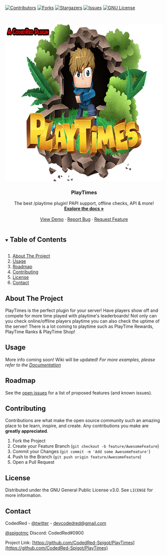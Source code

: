 
[![Contributors][contributors-shield]][contributors-url]
[![Forks][forks-shield]][forks-url]
[![Stargazers][stars-shield]][stars-url]
[![Issues][issues-shield]][issues-url]
[![GNU License][license-shield]][license-url]



<!-- PROJECT LOGO -->
<br />
<p align="center">
  <a href="https://github.com/CodedRed-Spigot/PlayTimes">
     <img src="logo.png" alt="Logo" width="750" height="500">
  </a>

  <h3 align="center">PlayTimes</h3>

  <p align="center">
    The best /playtime plugin! PAPI support, offline checks, API & more!
    <br />
    <a href="https://github.com/CodedRed-Spigot/PlayTimes"><strong>Explore the docs »</strong></a>
    <br />
    <br />
    <a href="[site-url]">View Demo</a>
    ·
    <a href="https://github.com/CodedRed-Spigot/PlayTimes/issues">Report Bug</a>
    ·
    <a href="https://github.com/CodedRed-Spigot/PlayTimes/issues">Request Feature</a>
  </p>
</p>



<!-- TABLE OF CONTENTS -->
<details open="open">
  <summary><h2 style="display: inline-block">Table of Contents</h2></summary>
  <ol>
    <li>
      <a href="#about-the-project">About The Project</a>
    </li>
<!--    <li>
      <a href="#getting-started">Getting Started</a>
      <ul>
        <li><a href="#prerequisites">Prerequisites</a></li>
        <li><a href="#installation">Installation</a></li>
      </ul>
    </li> -->
    <li><a href="#usage">Usage</a></li>
    <li><a href="#roadmap">Roadmap</a></li>
    <li><a href="#contributing">Contributing</a></li>
    <li><a href="#license">License</a></li>
    <li><a href="#contact">Contact</a></li>
  </ol>
</details>



<!-- ABOUT THE PROJECT -->
## About The Project

PlayTimes is the perfect plugin for your server! Have players show off and compete for more time played with playtime's leaderboards! Not only can you check online/offline players playtime you can also check the uptime of the server! There is a lot coming to playtime such as PlayTime Rewards, PlayTime Ranks & PlayTime Shop!

<!-- GETTING STARTED
## Getting Started -->

<!-- To get a local copy up and running follow these simple steps. -->




<!-- USAGE EXAMPLES -->
## Usage

More info coming soon! Wiki will be updated!
_For more examples, please refer to the [Documentation][site-url]_






<!-- ROADMAP -->
## Roadmap

See the [open issues](https://github.com/CodedRed-Spigot/PlayTimes/issues) for a list of proposed features (and known issues).





<!-- CONTRIBUTING -->
## Contributing

Contributions are what make the open source community such an amazing place to be learn, inspire, and create. Any contributions you make are **greatly appreciated**.

1. Fork the Project
2. Create your Feature Branch (`git checkout -b feature/AwesomeFeature`)
3. Commit your Changes (`git commit -m 'Add some AwesomeFeature'`)
4. Push to the Branch (`git push origin feature/AwesomeFeature`)
5. Open a Pull Request





<!-- LICENSE -->
## License

Distributed under the GNU General Public License v3.0. See `LICENSE` for more information.





<!-- CONTACT -->
## Contact

CodedRed - [@twitter](https://twitter.com/devcodedred) - devcodedred@gmail.com

[@spigotmc](https://www.spigotmc.org/resources/authors/codedred.421005/)
Discord: CodedRed#0900

Project Link: [https://github.com/CodedRed-Spigot/PlayTimes](https://github.com/CodedRed-Spigot/PlayTimes)





<!-- MARKDOWN LINKS & IMAGES -->
<!-- https://www.markdownguide.org/basic-syntax/#reference-style-links -->
[contributors-shield]: https://img.shields.io/github/contributors/CodedRed-Spigot/PlayTimes.svg?style=for-the-badge
[contributors-url]: https://github.com/CodedRed-Spigot/PlayTimes/graphs/contributors
[forks-shield]: https://img.shields.io/github/forks/CodedRed-Spigot/PlayTimes.svg?style=for-the-badge
[forks-url]: https://github.com/CodedRed-Spigot/PlayTimes/network/members
[stars-shield]: https://img.shields.io/github/stars/CodedRed-Spigot/PlayTimes.svg?style=for-the-badge
[stars-url]: https://github.com/CodedRed-Spigot/PlayTimes/stargazers
[issues-shield]: https://img.shields.io/github/issues/CodedRed-Spigot/PlayTimes.svg?style=for-the-badge
[issues-url]: https://github.com/CodedRed-Spigot/PlayTimes/issues
[license-shield]: https://img.shields.io/github/license/CodedRed-Spigot/PlayTimes.svg?style=for-the-badge
[license-url]: https://github.com/CodedRed-Spigot/PlayTimes/blob/master/LICENSE.txt
[site-url]: https://www.spigotmc.org/resources/playtimes-check-players-playtime-server-uptime.58858/
